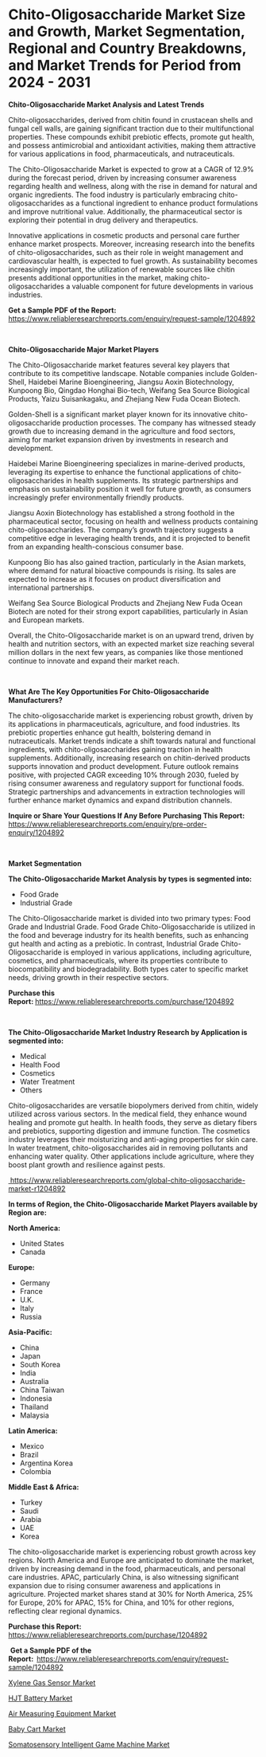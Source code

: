 <p><h1>Chito-Oligosaccharide Market Size and Growth, Market Segmentation, Regional and Country Breakdowns, and Market Trends for Period from 2024 -  2031</h1></p><p><strong>Chito-Oligosaccharide Market Analysis and Latest Trends</strong></p>
<p><p>Chito-oligosaccharides, derived from chitin found in crustacean shells and fungal cell walls, are gaining significant traction due to their multifunctional properties. These compounds exhibit prebiotic effects, promote gut health, and possess antimicrobial and antioxidant activities, making them attractive for various applications in food, pharmaceuticals, and nutraceuticals. </p><p>The Chito-Oligosaccharide Market is expected to grow at a CAGR of 12.9% during the forecast period, driven by increasing consumer awareness regarding health and wellness, along with the rise in demand for natural and organic ingredients. The food industry is particularly embracing chito-oligosaccharides as a functional ingredient to enhance product formulations and improve nutritional value. Additionally, the pharmaceutical sector is exploring their potential in drug delivery and therapeutics. </p><p>Innovative applications in cosmetic products and personal care further enhance market prospects. Moreover, increasing research into the benefits of chito-oligosaccharides, such as their role in weight management and cardiovascular health, is expected to fuel growth. As sustainability becomes increasingly important, the utilization of renewable sources like chitin presents additional opportunities in the market, making chito-oligosaccharides a valuable component for future developments in various industries.</p></p>
<p><strong>Get a Sample PDF of the Report:&nbsp;</strong> <a href="https://www.reliableresearchreports.com/enquiry/request-sample/1204892?utm_campaign=8&utm_medium=2&utm_source=Github&utm_content=ia&utm_term=19102024&utm_id=chito-oligosaccharide">https://www.reliableresearchreports.com/enquiry/request-sample/1204892</a></p>
<p>&nbsp;</p>
<p><strong>Chito-Oligosaccharide Major Market Players</strong></p>
<p><p>The Chito-Oligosaccharide market features several key players that contribute to its competitive landscape. Notable companies include Golden-Shell, Haidebei Marine Bioengineering, Jiangsu Aoxin Biotechnology, Kunpoong Bio, Qingdao Honghai Bio-tech, Weifang Sea Source Biological Products, Yaizu Suisankagaku, and Zhejiang New Fuda Ocean Biotech.</p><p>Golden-Shell is a significant market player known for its innovative chito-oligosaccharide production processes. The company has witnessed steady growth due to increasing demand in the agriculture and food sectors, aiming for market expansion driven by investments in research and development.</p><p>Haidebei Marine Bioengineering specializes in marine-derived products, leveraging its expertise to enhance the functional applications of chito-oligosaccharides in health supplements. Its strategic partnerships and emphasis on sustainability position it well for future growth, as consumers increasingly prefer environmentally friendly products.</p><p>Jiangsu Aoxin Biotechnology has established a strong foothold in the pharmaceutical sector, focusing on health and wellness products containing chito-oligosaccharides. The company’s growth trajectory suggests a competitive edge in leveraging health trends, and it is projected to benefit from an expanding health-conscious consumer base.</p><p>Kunpoong Bio has also gained traction, particularly in the Asian markets, where demand for natural bioactive compounds is rising. Its sales are expected to increase as it focuses on product diversification and international partnerships.</p><p>Weifang Sea Source Biological Products and Zhejiang New Fuda Ocean Biotech are noted for their strong export capabilities, particularly in Asian and European markets.</p><p>Overall, the Chito-Oligosaccharide market is on an upward trend, driven by health and nutrition sectors, with an expected market size reaching several million dollars in the next few years, as companies like those mentioned continue to innovate and expand their market reach.</p></p>
<p>&nbsp;</p>
<p><strong>What Are The Key Opportunities For Chito-Oligosaccharide Manufacturers?</strong></p>
<p><p>The chito-oligosaccharide market is experiencing robust growth, driven by its applications in pharmaceuticals, agriculture, and food industries. Its prebiotic properties enhance gut health, bolstering demand in nutraceuticals. Market trends indicate a shift towards natural and functional ingredients, with chito-oligosaccharides gaining traction in health supplements. Additionally, increasing research on chitin-derived products supports innovation and product development. Future outlook remains positive, with projected CAGR exceeding 10% through 2030, fueled by rising consumer awareness and regulatory support for functional foods. Strategic partnerships and advancements in extraction technologies will further enhance market dynamics and expand distribution channels.</p></p>
<p><strong>Inquire or Share Your Questions If Any Before Purchasing This Report:</strong> <a href="https://www.reliableresearchreports.com/enquiry/pre-order-enquiry/1204892?utm_campaign=8&utm_medium=2&utm_source=Github&utm_content=ia&utm_term=19102024&utm_id=chito-oligosaccharide">https://www.reliableresearchreports.com/enquiry/pre-order-enquiry/1204892</a></p>
<p>&nbsp;</p>
<p><strong>Market Segmentation</strong></p>
<p><strong>The Chito-Oligosaccharide Market Analysis by types is segmented into:</strong></p>
<p><ul><li>Food Grade</li><li>Industrial Grade</li></ul></p>
<p><p>The Chito-Oligosaccharide market is divided into two primary types: Food Grade and Industrial Grade. Food Grade Chito-Oligosaccharide is utilized in the food and beverage industry for its health benefits, such as enhancing gut health and acting as a prebiotic. In contrast, Industrial Grade Chito-Oligosaccharide is employed in various applications, including agriculture, cosmetics, and pharmaceuticals, where its properties contribute to biocompatibility and biodegradability. Both types cater to specific market needs, driving growth in their respective sectors.</p></p>
<p><strong>Purchase this Report:&nbsp;</strong><a href="https://www.reliableresearchreports.com/purchase/1204892?utm_campaign=8&utm_medium=2&utm_source=Github&utm_content=ia&utm_term=19102024&utm_id=chito-oligosaccharide">https://www.reliableresearchreports.com/purchase/1204892</a></p>
<p>&nbsp;</p>
<p><strong>The Chito-Oligosaccharide Market Industry Research by Application is segmented into:</strong></p>
<p><ul><li>Medical</li><li>Health Food</li><li>Cosmetics</li><li>Water Treatment</li><li>Others</li></ul></p>
<p><p>Chito-oligosaccharides are versatile biopolymers derived from chitin, widely utilized across various sectors. In the medical field, they enhance wound healing and promote gut health. In health foods, they serve as dietary fibers and prebiotics, supporting digestion and immune function. The cosmetics industry leverages their moisturizing and anti-aging properties for skin care. In water treatment, chito-oligosaccharides aid in removing pollutants and enhancing water quality. Other applications include agriculture, where they boost plant growth and resilience against pests.</p></p>
<p><a href="https://www.reliableresearchreports.com/global-chito-oligosaccharide-market-r1204892?utm_campaign=8&utm_medium=2&utm_source=Github&utm_content=ia&utm_term=19102024&utm_id=chito-oligosaccharide">&nbsp;https://www.reliableresearchreports.com/global-chito-oligosaccharide-market-r1204892</a></p>
<p><strong>In terms of Region, the Chito-Oligosaccharide Market Players available by Region are:</strong></p>
<p>
    <p> <strong> North America: </strong>
        <ul>
            <li>United States</li>
            <li>Canada</li>
        </ul>
        </p> 
    <p> <strong> Europe: </strong>
        <ul>
            <li>Germany</li>
            <li>France</li>
            <li>U.K.</li>
            <li>Italy</li>
            <li>Russia</li>
        </ul>
        </p> 
    <p> <strong> Asia-Pacific: </strong>
        <ul>
            <li>China</li>
            <li>Japan</li>
            <li>South Korea</li>
            <li>India</li>
            <li>Australia</li>
            <li>China Taiwan</li>
            <li>Indonesia</li>
            <li>Thailand</li>
            <li>Malaysia</li>
        </ul>
        </p> 
    <p> <strong> Latin America: </strong>
        <ul>
            <li>Mexico</li>
            <li>Brazil</li>
            <li>Argentina Korea</li>
            <li>Colombia</li>
        </ul>
        </p> 
    <p> <strong> Middle East & Africa: </strong>
        <ul>
            <li>Turkey</li>
            <li>Saudi</li>
            <li>Arabia</li>
            <li>UAE</li>
            <li>Korea</li>
        </ul>
    </p>
    </p>
<p><p>The chito-oligosaccharide market is experiencing robust growth across key regions. North America and Europe are anticipated to dominate the market, driven by increasing demand in the food, pharmaceuticals, and personal care industries. APAC, particularly China, is also witnessing significant expansion due to rising consumer awareness and applications in agriculture. Projected market shares stand at 30% for North America, 25% for Europe, 20% for APAC, 15% for China, and 10% for other regions, reflecting clear regional dynamics.</p></p>
<p><strong>Purchase this Report: </strong><a href="https://www.reliableresearchreports.com/purchase/1204892?utm_campaign=8&utm_medium=2&utm_source=Github&utm_content=ia&utm_term=19102024&utm_id=chito-oligosaccharide">https://www.reliableresearchreports.com/purchase/1204892</a></p>
<p>&nbsp;<strong>Get a Sample PDF of the Report:&nbsp;&nbsp;</strong><a href="https://www.reliableresearchreports.com/enquiry/request-sample/1204892?utm_campaign=8&utm_medium=2&utm_source=Github&utm_content=ia&utm_term=19102024&utm_id=chito-oligosaccharide">https://www.reliableresearchreports.com/enquiry/request-sample/1204892</a></p>
<p><strong></strong></p>
<p><p><a href="https://www.linkedin.com/pulse/global-xylene-gas-sensor-market-opportunities-challenges2024-iwqxe?utm_campaign=8&utm_medium=2&utm_source=Github&utm_content=ia&utm_term=19102024&utm_id=chito-oligosaccharide">Xylene Gas Sensor Market</a></p><p><a href="https://www.linkedin.com/pulse/hjt-battery-market-size-type-n-typep-product-solar-power-l9twe?utm_campaign=8&utm_medium=2&utm_source=Github&utm_content=ia&utm_term=19102024&utm_id=chito-oligosaccharide">HJT Battery Market</a></p><p><a href="https://issuu.com/reportprime-2/docs/air-measuring-equipment-market-size_f9373e95567b02?utm_campaign=8&utm_medium=2&utm_source=Github&utm_content=ia&utm_term=19102024&utm_id=chito-oligosaccharide">Air Measuring Equipment Market</a></p><p><a href="https://github.com/loftinirkaakcsu/Market-Research-Report-List-1/blob/main/baby-cart-market.md?utm_campaign=8&utm_medium=2&utm_source=Github&utm_content=ia&utm_term=19102024&utm_id=chito-oligosaccharide">Baby Cart Market</a></p><p><a href="https://github.com/cliffxbwergin/Market-Research-Report-List-1/blob/main/somatosensory-intelligent-game-machine-market.md?utm_campaign=8&utm_medium=2&utm_source=Github&utm_content=ia&utm_term=19102024&utm_id=chito-oligosaccharide">Somatosensory Intelligent Game Machine Market</a></p></p>